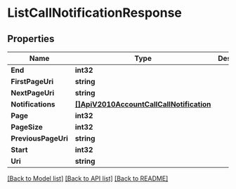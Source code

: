 # ListCallNotificationResponse

## Properties

Name | Type | Description | Notes
------------ | ------------- | ------------- | -------------
**End** | **int32** |  |[optional] 
**FirstPageUri** | **string** |  |[optional] 
**NextPageUri** | **string** |  |[optional] 
**Notifications** | [**[]ApiV2010AccountCallCallNotification**](api.v2010.account.call.call_notification.md) |  |[optional] 
**Page** | **int32** |  |[optional] 
**PageSize** | **int32** |  |[optional] 
**PreviousPageUri** | **string** |  |[optional] 
**Start** | **int32** |  |[optional] 
**Uri** | **string** |  |[optional] 

[[Back to Model list]](../README.md#documentation-for-models) [[Back to API list]](../README.md#documentation-for-api-endpoints) [[Back to README]](../README.md)


